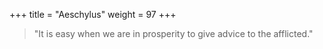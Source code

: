 +++
title = "Aeschylus"
weight = 97
+++

> "It is easy when we are in prosperity to give advice to the afflicted."
